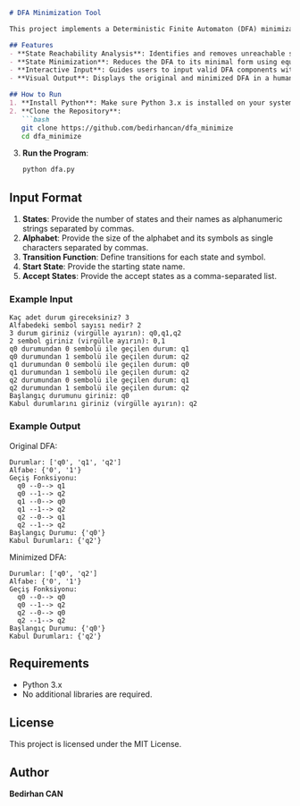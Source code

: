 ```markdown
# DFA Minimization Tool

This project implements a Deterministic Finite Automaton (DFA) minimization tool in Python. The program allows users to define a DFA and then generates its minimized equivalent using state reduction algorithms. It also provides a user-friendly interface to input states, alphabet, transition functions, start state, and accept states.

## Features
- **State Reachability Analysis**: Identifies and removes unreachable states from the DFA.
- **State Minimization**: Reduces the DFA to its minimal form using equivalence class partitioning.
- **Interactive Input**: Guides users to input valid DFA components with real-time error handling.
- **Visual Output**: Displays the original and minimized DFA in a human-readable format.

## How to Run
1. **Install Python**: Make sure Python 3.x is installed on your system.
2. **Clone the Repository**:
   ```bash
   git clone https://github.com/bedirhancan/dfa_minimize
   cd dfa_minimize
   ```
3. **Run the Program**:
   ```bash
   python dfa.py
   ```

## Input Format
1. **States**: Provide the number of states and their names as alphanumeric strings separated by commas.
2. **Alphabet**: Provide the size of the alphabet and its symbols as single characters separated by commas.
3. **Transition Function**: Define transitions for each state and symbol.
4. **Start State**: Provide the starting state name.
5. **Accept States**: Provide the accept states as a comma-separated list.

### Example Input
```
Kaç adet durum gireceksiniz? 3
Alfabedeki sembol sayısı nedir? 2
3 durum giriniz (virgülle ayırın): q0,q1,q2
2 sembol giriniz (virgülle ayırın): 0,1
q0 durumundan 0 sembolü ile geçilen durum: q1
q0 durumundan 1 sembolü ile geçilen durum: q2
q1 durumundan 0 sembolü ile geçilen durum: q0
q1 durumundan 1 sembolü ile geçilen durum: q2
q2 durumundan 0 sembolü ile geçilen durum: q1
q2 durumundan 1 sembolü ile geçilen durum: q2
Başlangıç durumunu giriniz: q0
Kabul durumlarını giriniz (virgülle ayırın): q2
```

### Example Output
Original DFA:
```
Durumlar: ['q0', 'q1', 'q2']
Alfabe: {'0', '1'}
Geçiş Fonksiyonu:
  q0 --0--> q1
  q0 --1--> q2
  q1 --0--> q0
  q1 --1--> q2
  q2 --0--> q1
  q2 --1--> q2
Başlangıç Durumu: {'q0'}
Kabul Durumları: {'q2'}
```

Minimized DFA:
```
Durumlar: ['q0', 'q2']
Alfabe: {'0', '1'}
Geçiş Fonksiyonu:
  q0 --0--> q0
  q0 --1--> q2
  q2 --0--> q0
  q2 --1--> q2
Başlangıç Durumu: {'q0'}
Kabul Durumları: {'q2'}
```

## Requirements
- Python 3.x
- No additional libraries are required.

## License
This project is licensed under the MIT License.

## Author
**Bedirhan CAN**
